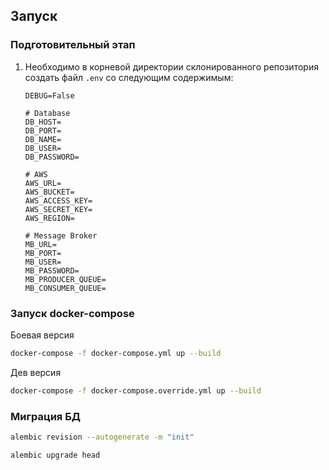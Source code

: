 ## Запуск

### Подготовительный этап

1. Необходимо в корневой директории склонированного репозитория создать файл `.env` со следующим содержимым:
    ```.env
    DEBUG=False

    # Database
    DB_HOST=
    DB_PORT=
    DB_NAME=
    DB_USER=
    DB_PASSWORD=

    # AWS
    AWS_URL=
    AWS_BUCKET= 
    AWS_ACCESS_KEY=
    AWS_SECRET_KEY=
    AWS_REGION=

    # Message Broker
    MB_URL=
    MB_PORT=
    MB_USER=
    MB_PASSWORD=
    MB_PRODUCER_QUEUE=
    MB_CONSUMER_QUEUE=
    ```

### Запуск docker-compose

Боевая версия

```sh
docker-compose -f docker-compose.yml up --build
```

Дев версия

```sh
docker-compose -f docker-compose.override.yml up --build
```

### Миграция БД

```sh
alembic revision --autogenerate -m "init"
```

```sh
alembic upgrade head
```